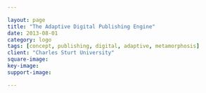 ```yaml
---

layout: page
title: "The Adaptive Digital Publishing Engine"
date: 2013-08-01
category: logo
tags: [concept, publishing, digital, adaptive, metamorphosis]
client: "Charles Sturt University"
square-image: 
key-image:
support-image: 

---
```

